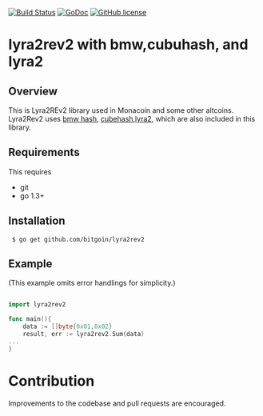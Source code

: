 [![Build Status](https://travis-ci.org/bitgoin/lyra2rev2.svg?branch=master)](https://travis-ci.org/bitgoin/lyra2rev2)
[![GoDoc](https://godoc.org/github.com/bitgoin/lyra2rev2?status.svg)](https://godoc.org/github.com/bitgoin/lyra2rev2)
[![GitHub license](https://img.shields.io/badge/license-MIT-blue.svg)](https://raw.githubusercontent.com/bitgoin/lyra2rev2/LICENSE)


# lyra2rev2 with bmw,cubuhash, and lyra2 

## Overview

This  is Lyra2REv2 library used in Monacoin and some other altcoins.
Lyra2Rev2 uses [bmw hash](https://www.mathematik.hu-berlin.de/~schliebn/dl/Blue-Midnight-Wish.pdf),
[cubehash](https://en.wikipedia.org/wiki/CubeHash),[lyra2](https://en.wikipedia.org/wiki/Lyra2),
which are also included in this library.

## Requirements

This requires

* git
* go 1.3+


## Installation

     $ go get github.com/bitgoin/lyra2rev2


## Example
(This example omits error handlings for simplicity.)

```go

import lyra2rev2

func main(){
    data := []byte{0x01,0x02}
	result, err := lyra2rev2.Sum(data)
...
}
```


# Contribution
Improvements to the codebase and pull requests are encouraged.


